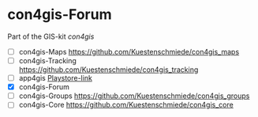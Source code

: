 con4gis-Forum
=============

Part of the GIS-kit *con4gis*

- [ ] con4gis-Maps https://github.com/Kuestenschmiede/con4gis_maps
- [ ] con4gis-Tracking https://github.com/Kuestenschmiede/con4gis_tracking
- [ ] app4gis [Playstore-link](https://play.google.com/store/apps/details?id=org.con4gis.app4gis_tracking)
- [x] con4gis-Forum
- [ ] con4gis-Groups https://github.com/Kuestenschmiede/con4gis_groups
- [ ] con4gis-Core https://github.com/Kuestenschmiede/con4gis_core